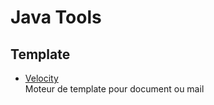 # Java Tools

## Template

* [Velocity](http://velocity.apache.org/engine/devel/developer-guide.html)  
Moteur de template pour document ou mail
